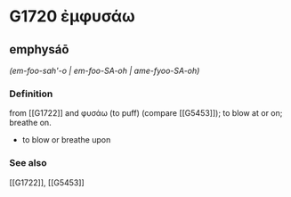 # G1720 ἐμφυσάω

## emphysáō

_(em-foo-sah'-o | em-foo-SA-oh | ame-fyoo-SA-oh)_

### Definition

from [[G1722]] and φυσάω (to puff) (compare [[G5453]]); to blow at or on; breathe on.

- to blow or breathe upon

### See also

[[G1722]], [[G5453]]


